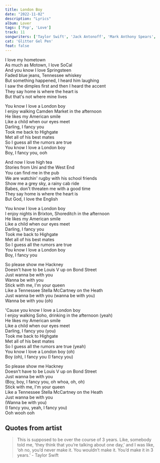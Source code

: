 ```yaml
---
title: London Boy
date: "2022-11-02"
description: "Lyrics"
album: Lover
tags: ['Pop', 'Love']
track: 11
songwriters: ['Taylor Swift', 'Jack Antonoff', 'Mark Anthony Spears', 'Cautious Clay']
cat: 'Glitter Gel Pen'
feat: false
---
```

<p className="verse-one">
I love my hometown <br />
As much as Motown, I love SoCal <br />
And you know I love Springsteen <br />
Faded blue jeans, Tennessee whiskey <br />
But something happened, I heard him laughing <br />
I saw the dimples ﬁrst and then I heard the accent <br />
They say home is where the heart is <br />
But that's not where mine lives <br />
</p>
<p className="chorus">
You know I love a London boy <br />
I enjoy walking Camden Market in the afternoon <br />
He likes my American smile <br />
Like a child when our eyes meet <br />
Darling, I fancy you <br />
Took me back to Highgate <br />
Met all of his best mates <br />
So I guess all the rumors are true <br />
You know I love a London boy <br />
Boy, I fancy you, ooh <br />
</p>
<p className="verse-two">
And now I love high tea <br />
Stories from Uni and the West End <br />
You can ﬁnd me in the pub <br />
We are watchin' rugby with his school friends <br />
Show me a grey sky, a rainy cab ride <br />
Babes, don't threaten me with a good time <br />
They say home is where the heart is <br />
But God, I love the English <br />
</p>
<p className="chorus">
You know I love a London boy <br />
I enjoy nights in Brixton, Shoreditch in the afternoon <br />
He likes my American smile <br />
Like a child when our eyes meet <br />
Darling, I fancy you <br />
Took me back to Highgate <br />
Met all of his best mates <br />
So I guess all the rumors are true <br />
You know I love a London boy <br />
Boy, I fancy you <br />
</p>
<p className="bridge">
So please show me Hackney <br />
Doesn't have to be Louis V up on Bond Street <br />
Just wanna be with you <br />
Wanna be with you <br />
Stick with me, I'm your queen <br />
Like a Tennessee Stella McCartney on the Heath <br />
Just wanna be with you (wanna be with you) <br />
Wanna be with you (oh) <br />
</p>
<p className="chorus">
'Cause you know I love a London boy <br />
I enjoy walking Soho, drinking in the afternoon (yeah) <br />
He likes my American smile <br />
Like a child when our eyes meet <br />
Darling, I fancy you (you) <br />
Took me back to Highgate <br />
Met all of his best mates <br />
So I guess all the rumors are true (yeah) <br />
You know I love a London boy (oh) <br />
Boy (oh), I fancy you (I fancy you) <br />
</p>
<p className="outro">
So please show me Hackney <br />
Doesn't have to be Louis V up on Bond Street <br />
Just wanna be with you <br />
(Boy, boy, I fancy you, oh whoa, oh, oh) <br />
Stick with me, I'm your queen <br />
Like a Tennessee Stella McCartney on the Heath <br />
Just wanna be with you <br />
(Wanna be with you) <br />
(I fancy you, yeah, I fancy you) <br />
Ooh wooh ooh <br />
</p>


## Quotes from artist

<blockquote>
This is supposed to be over the course of 3 years. Like, somebody told me, ‘they think that you’re talking about one day,’ and I was like, ‘oh no, you’d never make it. You wouldn’t make it. You’d make it in 3 years.’ - Taylor Swift
</blockquote>